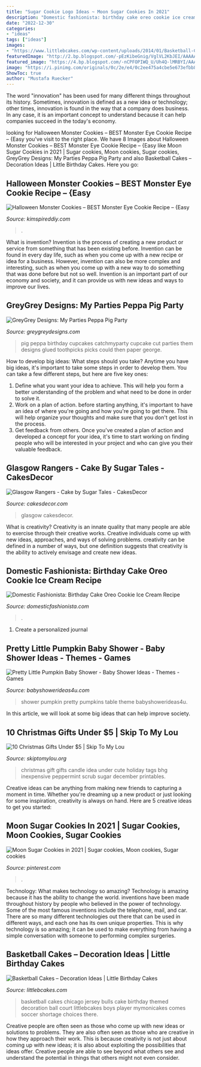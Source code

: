 ```yaml
---
title: "Sugar Cookie Logo Ideas ~ Moon Sugar Cookies In 2021"
description: "Domestic fashionista: birthday cake oreo cookie ice cream recipe"
date: "2022-12-30"
categories:
- "ideas"
tags: ["ideas"]
images:
- "https://www.littlebcakes.com/wp-content/uploads/2014/01/Basketball-Cakes-Images.jpg"
featuredImage: "http://2.bp.blogspot.com/-pEzKibeGnig/VglVL2KbJEI/AAAAAAAA-xA/WzIhh0YEhiQ/s1600/DSC_7048.JPG"
featured_image: "https://4.bp.blogspot.com/-nCPFOPIWQ_U/Uh4Q-lMRBYI/AAAAAAAAZ5k/USVK7kPvTKI/s1600/Oreo+Birthday+Cake+Ice+Cream+Recipe-9.jpg"
image: "https://i.pinimg.com/originals/0c/2e/e4/0c2ee475a4cbe5e673efbb8189bf9f29.jpg"
ShowToc: true
author: "Mustafa Ruecker"
---
```



The word "innovation" has been used for many different things throughout its history. Sometimes, innovation is defined as a new idea or technology; other times, innovation is found in the way that a company does business. In any case, it is an important concept to understand because it can help companies succeed in the today's economy.

	

		
looking for Halloween Monster Cookies – BEST Monster Eye Cookie Recipe – {Easy you've visit to the right place. We have 8 Images about Halloween Monster Cookies – BEST Monster Eye Cookie Recipe – {Easy like Moon Sugar Cookies in 2021 | Sugar cookies, Moon cookies, Sugar cookies, GreyGrey Designs: My Parties Peppa Pig Party and also Basketball Cakes – Decoration Ideas | Little Birthday Cakes. Here you go:
		
    
## Halloween Monster Cookies – BEST Monster Eye Cookie Recipe – {Easy

<img loading=lazy src="https://kimspireddiy.com/wp-content/uploads/2020/08/halloween-monster-cookies-3.jpg" onerror="this.onerror=null;this.src='https://tse2.mm.bing.net/th?id=OIP.cXIJxUr5Oj_pOyZfsviGiAHaLH&amp;pid=15.1';" alt="Halloween Monster Cookies – BEST Monster Eye Cookie Recipe – {Easy">

_Source: kimspireddiy.com_

>. 

	

What is invention?
Invention is the process of creating a new product or service from something that has been existing before. Invention can be found in every day life, such as when you come up with a new recipe or idea for a business. However, invention can also be more complex and interesting, such as when you come up with a new way to do something that was done before but not so well. Invention is an important part of our economy and society, and it can provide us with new ideas and ways to improve our lives.

    
## GreyGrey Designs: My Parties Peppa Pig Party

<img loading=lazy src="http://2.bp.blogspot.com/-pEzKibeGnig/VglVL2KbJEI/AAAAAAAA-xA/WzIhh0YEhiQ/s1600/DSC_7048.JPG" onerror="this.onerror=null;this.src='https://tse4.mm.bing.net/th?id=OIP.0zb8El_fUL2JH11J5CP_LQHaLH&amp;pid=15.1';" alt="GreyGrey Designs: My Parties Peppa Pig Party">

_Source: greygreydesigns.com_

>pig peppa birthday cupcakes catchmyparty cupcake cut parties them designs glued toothpicks picks could then paper george. 

	

How to develop big ideas: What steps should you take?
Anytime you have big ideas, it's important to take some steps in order to develop them. You can take a few different steps, but here are five key ones: 
1. Define what you want your idea to achieve. This will help you form a better understanding of the problem and what need to be done in order to solve it. 
2. Work on a plan of action. before starting anything, it's important to have an idea of where you're going and how you're going to get there. This will help organize your thoughts and make sure that you don't get lost in the process. 
3. Get feedback from others. Once you've created a plan of action and developed a concept for your idea, it's time to start working on finding people who will be interested in your project and who can give you their valuable feedback.

    
## Glasgow Rangers - Cake By Sugar Tales - CakesDecor

<img loading=lazy src="https://pic.cakesdecor.com/m/ebnmulxgbqucjo6e9q45.jpg" onerror="this.onerror=null;this.src='https://tse2.mm.bing.net/th?id=OIP.ymW47i0RxXT8m34Urqd_sQHaJ3&amp;pid=15.1';" alt="Glasgow Rangers - Cake by Sugar Tales - CakesDecor">

_Source: cakesdecor.com_

>glasgow cakesdecor. 

	

What is creativity?
Creativity is an innate quality that many people are able to exercise through their creative works. Creative individuals come up with new ideas, approaches, and ways of solving problems. creativity can be defined in a number of ways, but one definition suggests that creativity is the ability to actively envisage and create new ideas.

    
## Domestic Fashionista: Birthday Cake Oreo Cookie Ice Cream Recipe

<img loading=lazy src="https://4.bp.blogspot.com/-nCPFOPIWQ_U/Uh4Q-lMRBYI/AAAAAAAAZ5k/USVK7kPvTKI/s1600/Oreo+Birthday+Cake+Ice+Cream+Recipe-9.jpg" onerror="this.onerror=null;this.src='https://tse4.mm.bing.net/th?id=OIP.t3FIO_w05hn1LcU7HwQkOwHaLG&amp;pid=15.1';" alt="Domestic Fashionista: Birthday Cake Oreo Cookie Ice Cream Recipe">

_Source: domesticfashionista.com_

>. 

	

1. Create a personalized journal

    
## Pretty Little Pumpkin Baby Shower - Baby Shower Ideas - Themes - Games

<img loading=lazy src="https://babyshowerideas4u.com/wp-content/uploads/2018/03/Pretty-Little-Pumpkin-Baby-Shower-Dessert-Table.jpg" onerror="this.onerror=null;this.src='https://tse3.mm.bing.net/th?id=OIP.t8fOZBSxEVQdgjpzNx4_5AHaLG&amp;pid=15.1';" alt="Pretty Little Pumpkin Baby Shower - Baby Shower Ideas - Themes - Games">

_Source: babyshowerideas4u.com_

>shower pumpkin pretty pumpkins table theme babyshowerideas4u. 

	

In this article, we will look at some big ideas that can help improve society.

    
## 10 Christmas Gifts Under $5 | Skip To My Lou

<img loading=lazy src="http://www.skiptomylou.org/wp-content/uploads/2015/12/bhg-gift-read-12.15-1.jpg" onerror="this.onerror=null;this.src='https://tse2.mm.bing.net/th?id=OIP.9zjLbG5iMAkvdPMWjc31bwHaLH&amp;pid=15.1';" alt="10 Christmas Gifts Under $5 | Skip To My Lou">

_Source: skiptomylou.org_

>christmas gift gifts candle idea under cute holiday tags bhg inexpensive peppermint scrub sugar december printables. 

	

Creative ideas can be anything from making new friends to capturing a moment in time. Whether you're dreaming up a new product or just looking for some inspiration, creativity is always on hand. Here are 5 creative ideas to get you started: 

    
## Moon Sugar Cookies In 2021 | Sugar Cookies, Moon Cookies, Sugar Cookies

<img loading=lazy src="https://i.pinimg.com/originals/0c/2e/e4/0c2ee475a4cbe5e673efbb8189bf9f29.jpg" onerror="this.onerror=null;this.src='https://tse2.mm.bing.net/th?id=OIP.cuuKNOjaFjUNuIT7rPRUEwHaLH&amp;pid=15.1';" alt="Moon Sugar Cookies in 2021 | Sugar cookies, Moon cookies, Sugar cookies">

_Source: pinterest.com_

>. 

	

Technology: What makes technology so amazing?
Technology is amazing because it has the ability to change the world. inventions have been made throughout history by people who believed in the power of technology. Some of the most famous inventions include the telephone, mail, and car. There are so many different technologies out there that can be used in different ways, and each one has its own unique properties. This is why technology is so amazing; it can be used to make everything from having a simple conversation with someone to performing complex surgeries.

    
## Basketball Cakes – Decoration Ideas | Little Birthday Cakes

<img loading=lazy src="https://www.littlebcakes.com/wp-content/uploads/2014/01/Basketball-Cakes-Images.jpg" onerror="this.onerror=null;this.src='https://tse1.mm.bing.net/th?id=OIP.EjXkU6x76AF8m7FtQ28i0wHaFj&amp;pid=15.1';" alt="Basketball Cakes – Decoration Ideas | Little Birthday Cakes">

_Source: littlebcakes.com_

>basketball cakes chicago jersey bulls cake birthday themed decoration ball court littlebcakes boys player mymonicakes comes soccer shortage choices there. 

	

Creative people are often seen as those who come up with new ideas or solutions to problems. They are also often seen as those who are creative in how they approach their work. This is because creativity is not just about coming up with new ideas; it is also about exploiting the possibilities that ideas offer. Creative people are able to see beyond what others see and understand the potential in things that others might not even consider.

